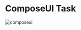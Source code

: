 # ComposeUI Task
![composeui](https://github.com/lokalawashington/ComposeUI/assets/56268889/0bf098fe-a680-42e8-a43c-fe818e2526fe)

